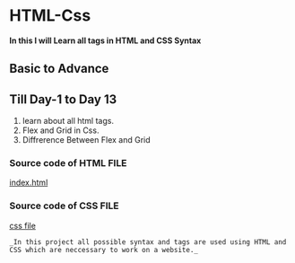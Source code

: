 # HTML-Css

**In this I will Learn all tags in HTML and CSS Syntax**

## Basic to Advance 

## Till Day-1 to Day 13

1. learn about all html tags.
2. Flex and Grid in Css.
3. Diffrerence Between Flex and Grid

### Source code of HTML FILE

[index.html](https://github.com/kushagra67414/HTML-Css/blob/master/Project-1/html/index.html)

### Source code of CSS FILE
[css file](https://github.com/kushagra67414/HTML-Css/tree/master/Project-1/css)


`_In this project all possible syntax and tags are used using HTML and CSS which are neccessary to work on a website._`

